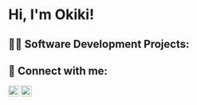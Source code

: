 <h1>Hi, I'm Okiki!
  
<h2>👨‍💻 Software Development Projects:</h2>


<h2> 🤳 Connect with me:</h2>

[<img align="left" alt="OkikiFajana | LinkedIn" width="22px" src="https://cdn.jsdelivr.net/npm/simple-icons@v3/icons/linkedin.svg" />][linkedin]
[<img align="left" alt="OkikiFajana | Instagram" width="22px" src="https://cdn.jsdelivr.net/npm/simple-icons@v3/icons/instagram.svg" />][instagram]

[instagram]: https://www.instagram.com/okiki_fajana/
[linkedin]: [https://linkedin.com/in/okikifajana](https://www.linkedin.com/public-profile/settings?trk=d_flagship3_profile_self_view_public_profile)
